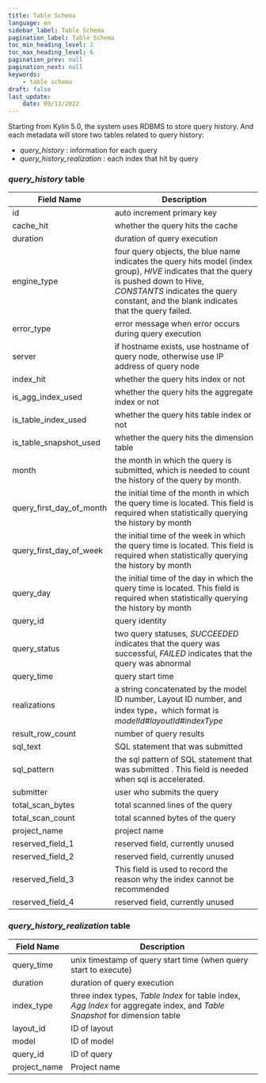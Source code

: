 ```yaml
---
title: Table Schema
language: en
sidebar_label: Table Schema
pagination_label: Table Schema
toc_min_heading_level: 2
toc_max_heading_level: 6
pagination_prev: null
pagination_next: null
keywords:
    - table schema
draft: false
last_update:
    date: 09/13/2022
---
```


Starting from Kylin 5.0, the system uses RDBMS to store query history. And each metadata will store two tables related to query history:

- *query_history* : information for each query
- *query_history_realization* : each index that hit by query

### ***query_history*** table

| Field Name             | Description                                                                                                                                                                                                                      |
| ---------------------- |----------------------------------------------------------------------------------------------------------------------------------------------------------------------------------------------------------------------------------|
| id                     | auto increment primary key                                                                                                                                                                                                       |
| cache_hit              | whether the query hits the cache                                                                                                                                                                                                 |
| duration               | duration of query execution                                                                                                                                                                                                      |
| engine_type            | four query objects, the blue name indicates the query hits model (index group), *HIVE* indicates that the query is pushed down to Hive, *CONSTANTS* indicates the query constant, and the blank indicates that the query failed. |
| error_type             | error message when error occurs during query execution                                                                                                                                                                           |
| server               | if hostname exists, use hostname of query node, otherwise use IP address of query node                                                                                                                                           |
| index_hit              | whether the query hits index or not                                                                                                                                                                                              |
| is_agg_index_used      | whether the query hits the aggregate index or not                                                                                                                                                                                |
| is_table_index_used    | whether the query hits table index or not                                                                                                                                                                                        |
| is_table_snapshot_used | whether the query hits the dimension table                                                                                                                                                                                       |
| month                  | the month in which the query is submitted, which is needed to count the history of the query by month.                                                                                                                           |
| query_first_day_of_month  | the initial time of the month in which the query time is located. This field is required when statistically querying the history by month                                                                                        |
| query_first_day_of_week   | the initial time of the week in which the query time is located. This field is required when statistically querying the history by month                                                                                         |
| query_day                 | the initial time of the day in which the query time is located. This field is required when statistically querying the history by month                                                                                          |
| query_id               | query identity                                                                                                                                                                                                                   |
| query_status           | two query statuses, *SUCCEEDED* indicates that the query was successful, *FAILED* indicates that the query was abnormal                                                                                                          |
| query_time             | query start time                                                                                                                                                                                                                 |
| realizations           | a string concatenated by the model ID number, Layout ID number, and index type，which format is *modelId#layoutId#indexType*                                                                                                      |
| result_row_count       | number of query results                                                                                                                                                                                                          |
| sql_text               | SQL statement that was submitted                                                                                                                                                                                                 |
| sql_pattern            | the sql pattern of SQL statement that was submitted . This field is needed when sql is accelerated.                                                                                                                              |
| submitter              | user who submits the query                                                                                                                                                                                                       |
| total_scan_bytes       | total scanned lines of the query                                                                                                                                                                                                 |
| total_scan_count       | total scanned bytes of the query                                                                                                                                                                                                 |
| project_name           | project name                                                                                                                                                                                                                     |
| reserved_field_1       | reserved field, currently unused                                                                                                                                                                                                 |
| reserved_field_2       | reserved field, currently unused                                                                                                                                                                                                 |
| reserved_field_3       | This field is used to record the reason why the index cannot be recommended                                                                                                                                                      |
| reserved_field_4       | reserved field, currently unused                                                                                                                                                                                                 |

### ***query_history_realization*** table

| Field Name | Description                                                  |
| ---------- | ------------------------------------------------------------ |
| query_time       | unix timestamp of query start time (when query start to execute)                          |
| duration   | duration of query execution                          |
| index_type | three index types, *Table Index* for table index, *Agg Index* for aggregate index, and *Table Snapshot* for dimension table |
| layout_id  | ID of layout                                                 |
| model      | ID of model                                                 |
| query_id   | ID of query                                               |
| project_name           | Project name                                 |

